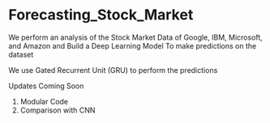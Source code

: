 # Forecasting_Stock_Market
We perform an analysis of the Stock Market Data of Google, IBM, Microsoft, and Amazon and Build a Deep Learning Model To make predictions on the dataset

We use  Gated Recurrent Unit (GRU) to perform the predictions

Updates Coming Soon
1) Modular Code
2) Comparison with CNN
